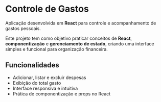 # Controle de Gastos  

Aplicação desenvolvida em **React** para controle e acompanhamento de gastos pessoais.  

Este projeto tem como objetivo praticar conceitos de **React**, **componentização** e **gerenciamento de estado**, criando uma interface simples e funcional para organização financeira.

## Funcionalidades  
- Adicionar, listar e excluir despesas  
- Exibição do total gasto  
- Interface responsiva e intuitiva  
- Prática de componentização e props no React  
